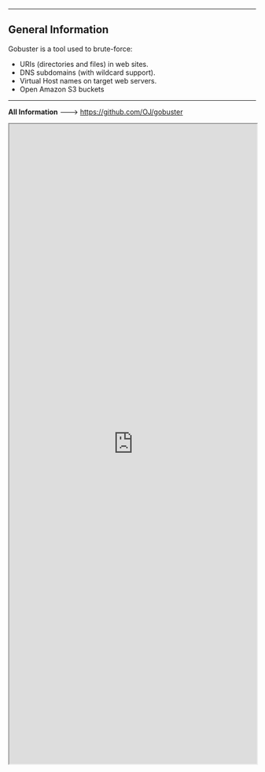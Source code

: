--- ---
<h2>General Information</h2>
Gobuster is a tool used to brute-force:

-   URIs (directories and files) in web sites.
-   DNS subdomains (with wildcard support).
-   Virtual Host names on target web servers.
-   Open Amazon S3 buckets

---

**All Information** --->  https://github.com/OJ/gobuster

<iframe src="https://github.com/OJ/gobuster" width="100%" height="1300"></iframe>


